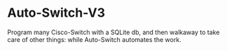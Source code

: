 # Auto-Switch-V3
Program many Cisco-Switch with a SQLite db, and then walkaway to take care of other things: while Auto-Switch automates the work.
